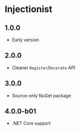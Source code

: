 # Injectionist

## 1.0.0

* Early version

## 2.0.0

* Cleaner `Register`/`Decorate` API

## 3.0.0

* Source-only NuGet package

## 4.0.0-b01

* .NET Core support
